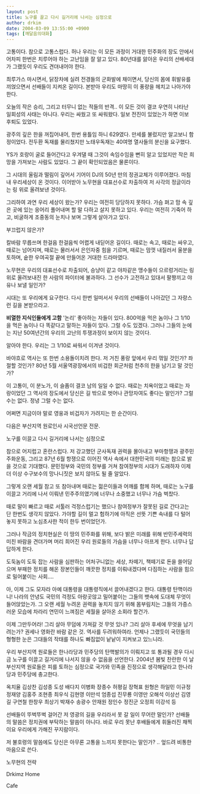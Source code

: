 ```yaml
---
layout: post
title: 노구를 끌고 다시 길거리에 나서는 심정으로
author: drkim
date: 2004-03-09 13:55:00 +0900
tags: [깨달음의대화]
---
```

고통이다. 참으로 고통스럽다. 허나 우리는 이 모든 과정이 거대한 민주화의 장도 안에서 어차피 한번은 치루어야 하는 고난임을 잘 알고 있다. 80년대를 앓아온 우리의 선배세대가 그랬듯이 우리도 견뎌내어야 한다. 

최루가스 마시면서, 닭장차에 실려 전경들의 군화발에 채이면서, 당신의 몸에 휘발유를 끼얹으면서 선배들이 지켜온 길이다. 본받아 우리도 마땅히 이 풍랑을 헤치고 나아가야 한다. 

오늘의 작은 승리, 그리고 터무니 없는 적들의 반격.. 이 모든 것이 결코 우연히 나타난 일회성의 사태는 아니다. 우리는 싸웠고 또 싸워왔다. 일보 전진이 있었는가 하면 이보 후퇴도 있었다. 

광주의 깊은 한을 꺼집어내어, 한번 용틀임 하니 629였다. 만세를 불렀지만 알고보니 함정이었다. 전두환 독재를 물리쳤지만 노태우독재는 40여명 열사들의 분신을 요구했다. 

YS가 호랑이 굴로 들어간다고 우겨댈 때 그것이 속임수임을 뻔히 알고 있었지만 작은 희망을 가져보는 사람도 있었다. 그 끝이 확인되었음은 물론이다. 

그 시대의 울림과 떨림이 깊어서 기어이 DJ의 50년 만의 정권교체가 이루어졌다. 마침내 우리세상이 온 것이다. 이어받아 노무현을 대표선수로 차출하여 저 사각의 정글이라는 링 위로 올려보낸 것이다. 

그리하여 과연 우리 세상이 왔는가? 우리는 여전히 당당하지 못하다. 가슴 펴고 맘 속 깊은 곳에 있는 응어리 풀어내며 할 말 다하고 살지 못하고 있다. 우리는 여전히 기죽어 하고, 비굴하게 조중동의 눈치나 보며 그렇게 살아가고 있다. 

부끄럽지 않은가? 

칼바람 무릅쓰며 한걸음 한걸음씩 어렵게 내딛어온 길이다. 때로는 속고, 때로는 싸우고, 때로는 넘어지며, 때로는 물러서서 은인자중 힘을 기르며, 때로는 맘껏 내질러서 울분을 토하며, 숱한 우여곡절 끝에 만들어온 거대한 드라마였다. 

노무현은 우리의 대표선수로 차출되어, 승냥이 같고 야차같은 맹수들이 으르렁거리는 링 위로 올려보내진 한 사람의 파이터에 불과하다. 그 선수가 고전하고 있대서 팔짱끼고 야유나 보낼 일인가?

시대는 또 우리에게 요구한다. 다시 한번 일떠서서 우리의 선배들이 나아갔던 그 자랑스런 길을 본받으라고. 

**비열한 지식인들에게 고함** 
'논리' 좋아하는 자들이 있다. 800억을 먹은 놈이나 그 1/10을 먹은 놈이나 다 똑같다고 말하는 자들이 있다. 그럴 수도 있겠다. 그러나 그들의 눈에는 지난 50여년간의 우리의 고난의 투쟁과정이 보이지 않는 것이다. 

알아야 한다. 우리는 그 1/10로 싸워서 이겨낸 것이다. 

바야흐로 역사는 또 한번 소용돌이치려 한다. 저 거친 풍랑 앞에서 우리 꺾일 것인가? 좌절할 것인가? 80년 5월 서울역광장에서의 비겁한 회군처럼 천추의 한을 남기고 말 것인가?

이 고통이, 이 분노가, 이 슬픔이 결코 남의 일일 수 없다. 때로는 치욕이었고 때로는 자랑이었던 그 역사의 장도에서 당신은 길 밖으로 벗어나 관망자여도 좋다는 말인가? 그럴 수는 없다. 정녕 그럴 수는 없다. 

어쩌면 지금이야 말로 영웅과 비겁자가 가려지는 한 순간이다. 



다음은 부산지역 원로인사 시국선언문 전문.


  노구를 이끌고 다시 길거리에 나서는 심정으로


참으로 어지럽고 혼란스럽다. 저 강고했던 군사독재 권력을 몰아내고 부마항쟁과 광주민주화운동, 그리고 87년 6월 항쟁으로 이어진 역사 속에서 대한민국의 미래는 참으로 밝을 것으로 기대했다. 문민정부와 국민의 정부를 거쳐 참여정부의 시대가 도래하자 이제 더 이상 수구보수의 망나니짓은 보지 않아도 될 줄 알았다. 

그렇게 오랜 세월 참고 또 참아내며 때로는 젊은이들과 어깨를 함께 하며, 때로는 노구를 이끌고 거리에 나서 이뤄낸 민주주의였기에 너무나 소중했고 너무나 가슴 벅찼다.

때로 말이 빠르고 때로 서툴러 걱정스럽기는 했으나 참여정부가 잘못된 길로 간다고는 단 한번도 생각지 않았다. 가야할 길이 멀고 험하기에 아직은 선뜻 기쁜 속내를 다 털어놓지 못하고 노심초사한 적이 한두 번이었던가.

그러나 작금의 정치현실은 이 땅의 민주화를 위해, 보다 밝은 미래를 위해 반민주세력의 미친 바람을 견뎌가며 머리 희어진 우리 원로들의 가슴을 너무나 아프게 한다. 너무나 답답하게 한다.

도둑놈이 도둑 잡는 사람을 심판하는 어처구니없는 세상, 차떼기, 책떼기로 돈을 쓸어담으며 부패한 정치를 해온 장본인들이 깨끗한 정치를 이뤄내겠다며 다짐하는 사람을 힘으로 밀어붙이는 사회….

아, 이제 그도 모자라 아예 대통령을 대통령직에서 끌어내겠다고 한다. 대통령 탄핵이라니! 나라의 안녕도 국민의 걱정도 아랑곳않고 밀어붙이는 그들의 뱃속에 도대체 무엇이 들어앉았는가. 그 오랜 세월 누려온 권력을 놓치지 않기 위해 몸부림치는 그들의 가증스러운 모습에 차라리 연민이 느껴짐은 세월을 살아온 소회라 할건가.

이제 그만두어라! 그리 살아 무덤에 가져갈 것 무엇 있나? 그리 살아 후세에 무엇을 남기려는가? 권세나 영화란 바람 같은 것. 역사를 두려워하여라. 언제나 그랬듯이 국민들의 형형한 눈은 그대들의 작태를 하나도 빠짐없이 낱낱이 지켜보고 있느니라.

우리 부산지역 원로들은 한나라당과 민주당의 탄핵발의가 이뤄지고 또 통과될 경우 다시금 노구를 이끌고 길거리에 나서지 않을 수 없음을 선언한다. 2004년 봄빛 찬란한 이 날 부산지역 원로들은 피를 토하는 심정으로 국가와 민족을 진정으로 생각해달라고 한나라당과 민주당에 충고한다. 

옥치율 김상찬 김성종 도성 배다지 이병화 장종수 허평길 장혁표 원형은 하일민 이규정 정재양 김홍주 조현종 최우식 김현영 이만석 엄종섭 진무룡 이영만 오해석 이상선 김영길 구연철 한창우 최상기 박재수 송광수 안재원 정인수 정진군 오정희 이강석 등

  
선배들이 뚜벅뚜벅 걸어간 저 영광의 길을 우리라서 못 갈 일이 무어란 말인가? 선배들의 말씀은 정치권에 부탁하는 말씀이 아니다. 바로 우리 못난 후배들에게 휘둘러진 채찍이요 우리에게 가해진 꾸지람이다. 

저 불호령의 말씀에도 당신은 아무론 고통을 느끼지 못한다는 말인가? .. 엎드려 비통한 마음으로 쓴다. 


  노무현의 전략



  Drkimz Home



  Cafe
